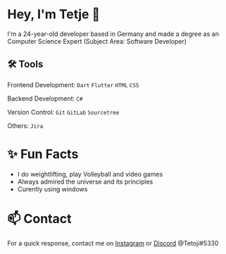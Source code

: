 # Hey, I'm Tetje 👋

I'm a 24-year-old developer based in Germany and made a degree as an Computer Science Expert (Subject Area: Software Developer)



## 🛠 Tools
Frontend Development: `Dart` `Flutter` `HTML` `CSS`

Backend Development: `C#` 

Version Control: `Git` `GitLab` `Sourcetree`

Others: `Jira`



# ✨ Fun Facts
- I do weightlifting, play Volleyball and video games
- Always admired the universe and its principles 
- Curently using windows

# 📫 Contact 
For a quick response, contact me on [Instagram](https://www.instagram.com/txtjschlz/) or [Discord](https://discordapp.com/users/ ) @Tetoji#5330

<!---
Tetoji/Tetoji is a ✨ special ✨ repository because its `README.md` (this file) appears on your GitHub profile.
You can click the Preview link to take a look at your changes.
--->
